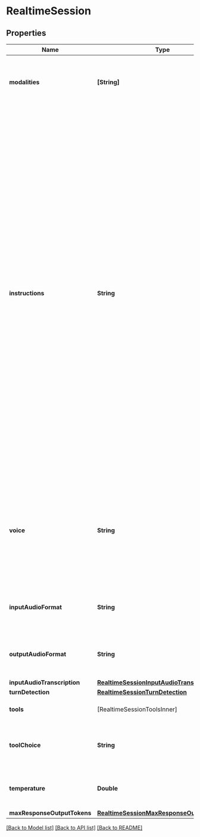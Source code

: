 # RealtimeSession

## Properties
Name | Type | Description | Notes
------------ | ------------- | ------------- | -------------
**modalities** | **[String]** | The set of modalities the model can respond with. To disable audio, set this to [\&quot;text\&quot;].  | [optional] 
**instructions** | **String** | The default system instructions (i.e. system message) prepended to model  calls. This field allows the client to guide the model on desired  responses. The model can be instructed on response content and format,  (e.g. \&quot;be extremely succinct\&quot;, \&quot;act friendly\&quot;, \&quot;here are examples of good  responses\&quot;) and on audio behavior (e.g. \&quot;talk quickly\&quot;, \&quot;inject emotion  into your voice\&quot;, \&quot;laugh frequently\&quot;). The instructions are not guaranteed  to be followed by the model, but they provide guidance to the model on the  desired behavior.  Note that the server sets default instructions which will be used if this  field is not set and are visible in the &#x60;session.created&#x60; event at the  start of the session.  | [optional] 
**voice** | **String** | The voice the model uses to respond. Supported voices are &#x60;alloy&#x60;, &#x60;ash&#x60;, &#x60;ballad&#x60;, &#x60;coral&#x60;, &#x60;echo&#x60;, &#x60;sage&#x60;, &#x60;shimmer&#x60;, and &#x60;verse&#x60;. Cannot be  changed once the model has responded with audio at least once.  | [optional] 
**inputAudioFormat** | **String** | The format of input audio. Options are &#x60;pcm16&#x60;, &#x60;g711_ulaw&#x60;, or &#x60;g711_alaw&#x60;.  | [optional] 
**outputAudioFormat** | **String** | The format of output audio. Options are &#x60;pcm16&#x60;, &#x60;g711_ulaw&#x60;, or &#x60;g711_alaw&#x60;.  | [optional] 
**inputAudioTranscription** | [**RealtimeSessionInputAudioTranscription**](RealtimeSessionInputAudioTranscription.md) |  | [optional] 
**turnDetection** | [**RealtimeSessionTurnDetection**](RealtimeSessionTurnDetection.md) |  | [optional] 
**tools** | [RealtimeSessionToolsInner] | Tools (functions) available to the model. | [optional] 
**toolChoice** | **String** | How the model chooses tools. Options are &#x60;auto&#x60;, &#x60;none&#x60;, &#x60;required&#x60;, or  specify a function.  | [optional] 
**temperature** | **Double** | Sampling temperature for the model, limited to [0.6, 1.2]. Defaults to 0.8.  | [optional] 
**maxResponseOutputTokens** | [**RealtimeSessionMaxResponseOutputTokens**](RealtimeSessionMaxResponseOutputTokens.md) |  | [optional] 

[[Back to Model list]](../README.md#documentation-for-models) [[Back to API list]](../README.md#documentation-for-api-endpoints) [[Back to README]](../README.md)


